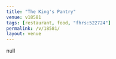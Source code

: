 ```yaml
---
title: "The King's Pantry"
venue: v18581
tags: [restaurant, food, "fhrs:522724"]
permalink: /v/18581/
layout: venue
---
```

null